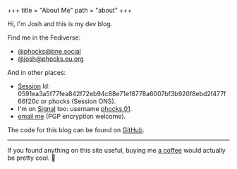 +++
title = "About Me"
path = "about"
+++

Hi, I'm Josh and this is my dev blog.

Find me in the Fediverse:

* [@phocks@bne.social](https://bne.social/@phocks)
* [@josh@phocks.eu.org](https://phocks.eu.org/@josh)

And in other places:

* [Session](https://getsession.org/) Id: 0591ea3a5f77fea842f72eb94c88e71ef8778a6007bf3b920f8ebd2f477f66f20c or phocks (Session ONS).
* I'm on [Signal](https://www.signal.org/) too: username [phocks.01](https://signal.me/#eu/MibkMu3CWY_ucJJQ-OKWQWmqiVYn5T-874TLNH_5UZCfpaGYFzFOh6CDrWPPSfbJ).
* [email me](https://keys.mailvelope.com/pks/lookup?op=get&search=byrd.joshua@proton.me) (PGP encryption welcome).

The code for this blog can be found on [GitHub](https://github.com/phocks/devblog).

---

If you found anything on this site useful, buying me [a coffee](https://ko-fi.com/phocks) would actually be pretty cool. 🦊
